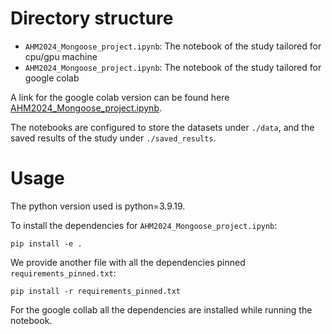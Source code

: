 # Directory structure

- `AHM2024_Mongoose_project.ipynb`: The notebook of the study tailored for cpu/gpu machine
- `AHM2024_Mongoose_project.ipynb`: The notebook of the study tailored for google colab


A link for the google colab version can be found here [AHM2024_Mongoose_project.ipynb](https://colab.research.google.com/drive/1rpUfzzpX7w2KONZ1XaYOV5O0l3wMNGbd?usp=sharing).

The notebooks are configured to store the datasets under `./data`, and the saved results of the study under `./saved_results`.

# Usage

The python version used is python=3.9.19.

To install the dependencies for `AHM2024_Mongoose_project.ipynb`:

```shell
pip install -e .
```

We provide another file with all the dependencies pinned `requirements_pinned.txt`:
```shell
pip install -r requirements_pinned.txt
```

For the google collab all the dependencies are installed while running the notebook.
